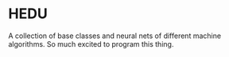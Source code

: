 # HEDU
A collection of base classes and neural nets of different machine algorithms. So much excited to program this thing.
